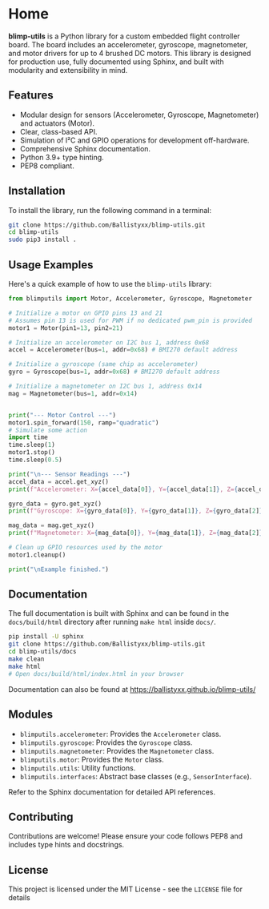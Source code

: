# Home

**blimp-utils** is a Python library for a custom embedded flight controller board. The board includes an accelerometer, gyroscope, magnetometer, and motor drivers for up to 4 brushed DC motors. This library is designed for production use, fully documented using Sphinx, and built with modularity and extensibility in mind.

## Features

- Modular design for sensors (Accelerometer, Gyroscope, Magnetometer) and actuators (Motor).
- Clear, class-based API.
- Simulation of I²C and GPIO operations for development off-hardware.
- Comprehensive Sphinx documentation.
- Python 3.9+ type hinting.
- PEP8 compliant.

## Installation

To install the library, run the following command in a terminal:

```bash
git clone https://github.com/Ballistyxx/blimp-utils.git
cd blimp-utils
sudo pip3 install .
```

## Usage Examples

Here's a quick example of how to use the `blimp-utils` library:

```python
from blimputils import Motor, Accelerometer, Gyroscope, Magnetometer

# Initialize a motor on GPIO pins 13 and 21
# Assumes pin 13 is used for PWM if no dedicated pwm_pin is provided
motor1 = Motor(pin1=13, pin2=21)

# Initialize an accelerometer on I2C bus 1, address 0x68
accel = Accelerometer(bus=1, addr=0x68) # BMI270 default address

# Initialize a gyroscope (same chip as accelerometer)
gyro = Gyroscope(bus=1, addr=0x68) # BMI270 default address

# Initialize a magnetometer on I2C bus 1, address 0x14
mag = Magnetometer(bus=1, addr=0x14)


print("--- Motor Control ---")
motor1.spin_forward(150, ramp="quadratic")
# Simulate some action
import time
time.sleep(1)
motor1.stop()
time.sleep(0.5)

print("\n--- Sensor Readings ---")
accel_data = accel.get_xyz()
print(f"Accelerometer: X={accel_data[0]}, Y={accel_data[1]}, Z={accel_data[2]}")

gyro_data = gyro.get_xyz()
print(f"Gyroscope: X={gyro_data[0]}, Y={gyro_data[1]}, Z={gyro_data[2]}")

mag_data = mag.get_xyz()
print(f"Magnetometer: X={mag_data[0]}, Y={mag_data[1]}, Z={mag_data[2]}")

# Clean up GPIO resources used by the motor
motor1.cleanup()

print("\nExample finished.")
```

## Documentation

The full documentation is built with Sphinx and can be found in the `docs/build/html` directory after running `make html` inside `docs/`.

```bash
pip install -U sphinx
git clone https://github.com/Ballistyxx/blimp-utils.git
cd blimp-utils/docs
make clean
make html
# Open docs/build/html/index.html in your browser
```

Documentation can also be found at https://ballistyxx.github.io/blimp-utils/

## Modules

- `blimputils.accelerometer`: Provides the `Accelerometer` class.
- `blimputils.gyroscope`: Provides the `Gyroscope` class.
- `blimputils.magnetometer`: Provides the `Magnetometer` class.
- `blimputils.motor`: Provides the `Motor` class.
- `blimputils.utils`: Utility functions.
- `blimputils.interfaces`: Abstract base classes (e.g., `SensorInterface`).

Refer to the Sphinx documentation for detailed API references.

## Contributing

Contributions are welcome! Please ensure your code follows PEP8 and includes type hints and docstrings.

## License

This project is licensed under the MIT License - see the `LICENSE` file for details
